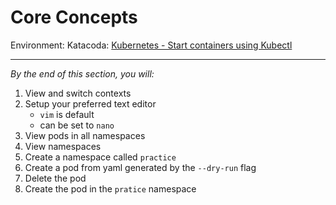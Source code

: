 # Core Concepts 

Environment: Katacoda: [Kubernetes - Start containers using Kubectl](https://www.katacoda.com/courses/kubernetes/kubectl-run-containers)

--- 

_By the end of this section, you will:_ 
1. View and switch contexts 
1. Setup your preferred text editor 
    * `vim` is default
    * can be set to `nano` 
1. View pods in all namespaces 
1. View namespaces 
1. Create a namespace called `practice` 
1. Create a pod from yaml generated by the  `--dry-run` flag 
1. Delete the pod
1. Create the pod in the `pratice` namespace  


